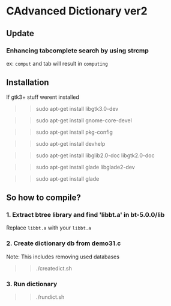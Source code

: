 # CAdvanced Dictionary ver2

## Update
### Enhancing tabcomplete search by using strcmp
ex: `comput` and tab will result in `computing`

## Installation
If gtk3+ stuff werent installed 
>> sudo apt-get install libgtk3.0-dev

>> sudo apt-get install gnome-core-devel 

>> sudo apt-get install pkg-config

>> sudo apt-get install devhelp

>> sudo apt-get install libglib2.0-doc libgtk2.0-doc

>> sudo apt-get install glade libglade2-dev 

>> sudo apt-get install glade


## So how to compile?
### 1. Extract btree library and find 'libbt.a' in bt-5.0.0/lib 
   Replace `libbt.a` with your `libbt.a` 

### 2. Create dictionary db from demo31.c
Note: This includes removing used databases
>> ./createdict.sh

### 3. Run dictionary
>> ./rundict.sh

